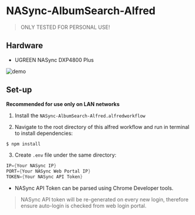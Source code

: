 # NASync-AlbumSearch-Alfred

> ONLY TESTED FOR PERSONAL USE!

## Hardware

- UGREEN NASync DXP4800 Plus

![demo](https://raw.githubusercontent.com/ansonhe97/NASync-AlbumSearch-Alfred/master/assets/nasync.gif)

## Set-up

**Recommended for use only on LAN networks**

1. Install the `NASync-AlbumSearch-Alfred.alfredworkflow`

2. Navigate to the root directory of this alfred workflow and run in terminal to install dependencies:

```sh
$ npm install 
```

3. Create `.env` file under the same directory:

```s
IP={Your NASync IP}
PORT={Your NASync Web Portal IP}
TOKEN={Your NASync API Token}
```

- NASync API Token can be parsed using Chrome Developer tools.

> NASync API token will be re-generated on every new login, therefore ensure auto-login is checked from web login portal.
